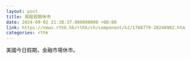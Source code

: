 ```yaml
---
layout: post
title: 美股假期休市
date: 2024-09-02 21:38:37.000000000 +08:00
link: https://news.rthk.hk/rthk/ch/component/k2/1768779-20240902.htm
categories: rthk
---
```


美國今日假期，金融市場休市。
